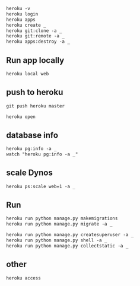 ```txt
heroku -v
heroku login
heroku apps
heroku create _
heroku git:clone -a _
heroku git:remote -a _
heroku apps:destroy -a _
```


## Run app locally
```txt
heroku local web
```


## push to heroku
```txt
git push heroku master

heroku open
```


## database info
```txt
heroku pg:info -a _
watch "heroku pg:info -a _"
```


## scale Dynos
```txt
heroku ps:scale web=1 -a _
```

## Run
```txt
heroku run python manage.py makemigrations
heroku run python manage.py migrate -a _

heroku run python manage.py createsuperuser -a _
heroku run python manage.py shell -a _
heroku run python manage.py collectstatic -a _
```


## other
```txt
heroku access
```
